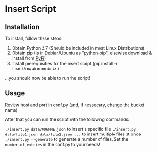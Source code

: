 # Insert Script
## Installation

To install, follow these steps:

1. Obtain Python 2.7 (Should be included in most Linux Distributions)
2. Obtain pip (Is in Debian/Ubuntu as "python-pip", elsewise download & install from [PyPi](https://pypi.python.org/pypi/pip))
3. Install prerequisities for the insert script (pip install -r insert/requirements.txt)

...you should now be able to run the script!

## Usage

Review host and port in conf.py (and, if nessecary, change the bucket name)

After that you can run the script with the following commands:

`./insert.py data/006MME.json` to insert a specific file
`./insert.py data/file1.json data/file2.json ...` to insert multiple files at once
`./insert.py --generate` to generate a number of files. Set the `number_of_entries` in the conf.py to your needs!
